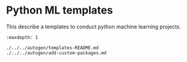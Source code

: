 # Python ML templates

This describe a templates to conduct python machine learning projects.

```{toctree}
:maxdepth: 1

./../../autogen/templates-README.md
./../../autogen/add-custom-packages.md
```
